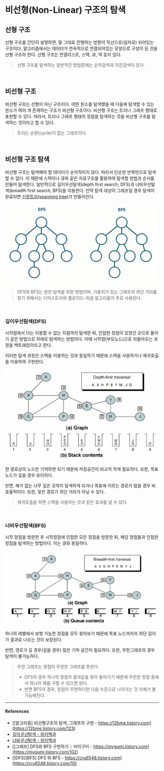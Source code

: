 # 비선형(Non-Linear) 구조의 탐색

## 선형 구조

선형 구조를 간단히 설명하면, 말 그대로 진행하는 방향이 직선으로(일자로) 되어있는 구조이다. 알고리즘에서는 데이터가 연속적으로 연결되어있는 모양으로 구성이 된 것을 선형 구조라 한다. 선형 구조는 연결리스트, 스택, 큐, 덱 등이 있다.

> 선형 구조를 탐색하는 일반적인 방법론에는 순차검색과 이진검색이 있다.

<br/>

## 비선형 구조

비선형 구조는 선형이 아닌 구조이다. 어떤 원소를 탐색했을 때 다음에 탐색할 수 있는 원소가 여러 개 존재하는 구조가 비선형 구조이다. 비선형 구조는 트리나 그래프 형태로 표현할 수 있다. 따라서, 트리나 그래프 형태의 정점을 탐색하는 것을 비선형 구조를 탐색하는 것이라고 할 수 있다.

> 트리는 순환(cycle)이 없는 그래프이다.

<br/>

## 비선형 구조 탐색

비선형 구조는 탐색해야 할 데이터가 순차적이지 않다. 따라서 단순한 반복만으로 탐색할 수 없다. 이 때문에 스택이나 큐와 같은 자료구조를 활용하여 탐색할 방법과 순서를 만들어 탐색한다. 일반적으로 깊이우선탐색(depth first search; DFS)과 너비우선탐색(breadth first search; BFS)을 이용한다. 만약 탐색 대상이 그래프일 경우 탐색이 완료되면 [신장트리(spanning tree)](http://59.23.150.58/30stair/spanning_tree/spanning_tree.php?pname=spanning_tree#spanning)가 만들어진다.

![search](../assets/images/non-linear-search.gif)

> DFS와 BFS는 완전 탐색을 위한 방법이며, 가중치가 있는 그래프의 최단 거리를 찾기 위해서는 다익스트라와 플로이드-워셜 알고리즘이 주로 사용된다.

<br/>

### 깊이우선탐색(DFS)

시작점에서 더는 이동할 수 없는 지점까지 탐색한 뒤, 인접한 정점이 있었던 곳으로 돌아가 같은 방법으로 차례로 탐색하는 방법이다. 이때 시작점(부모노드)으로 되돌아오는 과정을 백트래킹이라고 한다.

이러한 탐색 과정은 스택을 이용하는 것과 동일하기 때문에 스택을 사용하거나 재귀호출을 이용하여 구현한다.

![dfs](../assets/images/non-linear-search-dfs.png)

현 경로상의 노드만 기억하면 되기 때문에 저장공간이 비교적 적게 필요하다. 또한, 목표 노드가 깊을 경우 유리하다.

반면, 해가 없는 너무 깊은 곳까지 탐색하게 되거나 목표에 이르는 경로가 많을 경우 비효율적이다. 또한, 찾은 경로가 최단 거리가 아닐 수 있다.

> 재귀호출을 하면 스택을 사용하는 것과 같은 효과를 낼 수 있다.

<br/>

### 너비우선탐색(BFS)

시작 정점을 방문한 후 시작정점에 인접한 모든 정점을 방문한 뒤, 해당 정점들과 인접한 정점을 탐색하는 방법이다. 이는 큐와 동일하다.

![bfs](../assets/images/non-linear-search-bfs.png)

하나의 레벨에서 보행 가능한 정점을 모두 찾아보기 때문에 목표 노드까지의 최단 길이가 결과로 나오는 것이 보장된다.

반면, 경로가 길 경우(깊을 경우) 많은 기억 공간이 필요하다. 또한, 무한그래프의 경우 탐색이 불가능하다.
> 무한 그래프는 정점이 무한한 그래프를 뜻한다. 
> - DFS의 경우 하나의 정점의 결과값을 찾아 들어가기 때문에 무한한 정점 중에서 하나의 해를 구할 수 있으면 된다.
> - 반면 BFS의 경우, 정점이 무한하다면 다음 수준으로 나아가는 것 자체가 불가능해진다.

---

#### References

- [[알고리즘] 비선형구조의 탐색, 그래프의 구현 - https://12bme.tistory.com](https://12bme.tistory.com/123)
- [깊이*우선*탐색 - 위키백과](https://ko.wikipedia.org/wiki/%EA%B9%8A%EC%9D%B4_%EC%9A%B0%EC%84%A0_%ED%83%90%EC%83%89)
- [너비*우선*탐색 - 위키백과](https://ko.wikipedia.org/wiki/%EB%84%88%EB%B9%84_%EC%9A%B0%EC%84%A0_%ED%83%90%EC%83%89)
- [[그래프] DFS와 BFS 구현하기 :: 마이구미 - https://mygumi.tistory.com](https://mygumi.tistory.com/102)
- [[DFS][BFS] DFS 와 BFS - https://cru6548.tistory.com](https://cru6548.tistory.com/10)
